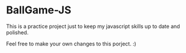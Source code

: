 # BallGame-JS
This is a practice project just to keep my javascript skills up to date and polished.

Feel free to make your own changes to this porject. :)
